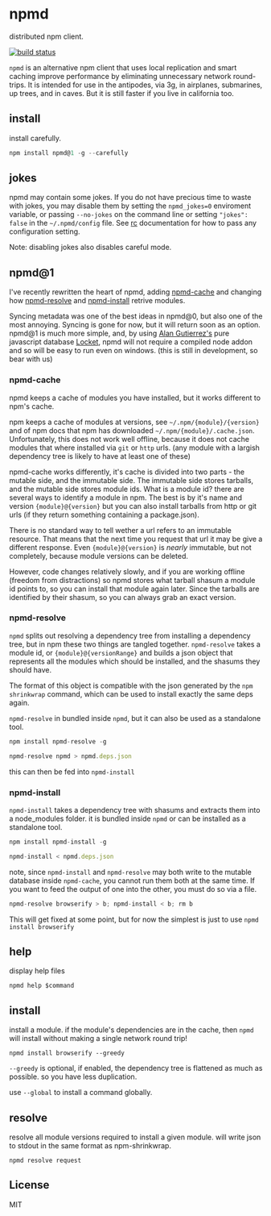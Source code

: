 # npmd

distributed npm client.

[![build status](https://secure.travis-ci.org/dominictarr/npmd.svg)](http://travis-ci.org/dominictarr/npmd)


`npmd` is an alternative npm client that uses local replication and smart caching
improve performance by eliminating unnecessary network round-trips.
It is intended for use in the antipodes, via 3g, in airplanes, submarines, up trees, and in caves.
But it is still faster if you live in california too.

## install

install carefully.

``` js
npm install npmd@1 -g --carefully
```

## jokes

npmd may contain some jokes. If you do not have precious time
to waste with jokes, you may disable them by setting the
`npmd_jokes=0` enviroment variable, or passing `--no-jokes`
on the command line or setting `"jokes": false` in the `~/.npmd/config`
file. See [rc](https://github.com/dominictarr/rc) documentation for
how to pass any configuration setting.

Note: disabling jokes also disables careful mode.

## npmd@1

I've recently rewritten the heart of npmd,
adding [npmd-cache](https://github.com/dominictarr/npmd-cache)
and changing how [npmd-resolve](https://github.com/dominictarr/npmd-resolve) and
[npmd-install](https://github.com/dominictarr/npmd-install) retrive modules.

Syncing metadata was one of the best ideas in npmd@0, but also one of the most annoying.
Syncing is gone for now, but it will return soon as an option. npmd@1 is much more simple,
and, by using [Alan Gutierrez's](https://twitter.com/bigeasy) pure javascript database
[Locket](https://github.com/bigeasy/locket), npmd will not require a compiled node addon
and so will be easy to run even on windows. (this is still in development, so bear with us)

### npmd-cache

npmd keeps a cache of modules you have installed, but it works different to npm's cache.

npm keeps a cache of modules at versions, see `~/.npm/{module}/{version}` and of npm docs
that npm has downloaded `~/.npm/{module}/.cache.json`. Unfortunately, this does not work well
offline, because it does not cache modules that where installed via `git` or `http` urls.
(any module with a largish dependency tree is likely to have at least one of these)

npmd-cache works differently, it's cache is divided into two parts - the mutable side,
and the immutable side. The immutable side stores tarballs, and the mutable side stores module ids.
What is a module id? there are several ways to identify a module in npm. The best is
by it's name and version `{module}@{version}` but you can also install tarballs from
http or git urls (if they return something containing a package.json).

There is no standard way to tell wether a url refers to an immutable resource.
That means that the next time you request that url it may be give a different response.
Even `{module}@{version}` is _nearly_ immutable, but not completely, because module versions can be deleted.

However, code changes relatively slowly, and if you are working offline (freedom from distractions)
so npmd stores what tarball shasum a module id points to, so you can install that module again later.
Since the tarballs are identified by their shasum, so you can always grab an exact version.

### npmd-resolve

`npmd` splits out resolving a dependency tree from installing a dependency tree, but in npm these two things
are tangled together. `npmd-resolve` takes a module id, or `{module}@{versionRange}` and builds a json
object that represents all the modules which should be installed, and the shasums they should have.

The format of this object is compatible with the json generated by the `npm shrinkwrap` command,
which can be used to install exactly the same deps again. 

`npmd-resolve` in bundled inside `npmd`, but it can also be used as a standalone tool.

``` js
npm install npmd-resolve -g

npmd-resolve npmd > npmd.deps.json
```
this can then be fed into `npmd-install`

### npmd-install

`npmd-install` takes a dependency tree with shasums and extracts them into a node_modules folder.
it is bundled inside `npmd` or can be installed as a standalone tool.

``` js
npm install npmd-install -g

npmd-install < npmd.deps.json
```

note, since `npmd-install` and `npmd-resolve` may both write to the mutable database inside `npmd-cache`,
you cannot run them both at the same time. If you want to feed the output of one into the other, you must do so via a file.

``` js
npmd-resolve browserify > b; npmd-install < b; rm b
```

This will get fixed at some point, but for now the simplest is just to use `npmd install browserify`

## help

display help files

```
npmd help $command
```

## install

install a module. if the module's dependencies are in the cache,
then `npmd` will install without making a single network round trip!

```
npmd install browserify --greedy
```

`--greedy` is optional, if enabled, the dependency tree is flattened as much as possible.
so you have less duplication.

use `--global` to install a command globally.

## resolve

resolve all module versions required to install a given module.
will write json to stdout in the same format as npm-shrinkwrap. 

```
npmd resolve request
```

## License

MIT
